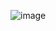 ![image](https://github.com/VanHuyLuan/BotUI/assets/124419803/734a56e3-8bab-4be8-a5a4-924c012a7ddf)
